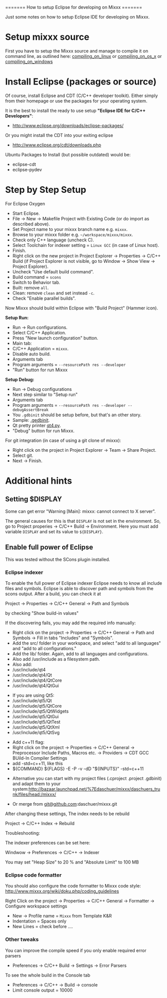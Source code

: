 \======= How to setup Eclipse for developing on Mixxx =======

Just some notes on how to setup Eclipse IDE for developing on Mixxx.

# Setup mixxx source

First you have to setup the Mixxx source and manage to compile it on
command line, as outlined here:
[compiling\_on\_linux](compiling_on_linux) or
[compiling\_on\_os\_x](compiling_on_os_x) or
[compiling\_on\_windows](compiling_on_windows)

# Install Eclipse (packages or source)

Of course, install Eclipse and CDT (C/C++ developer toolkit). Either
simply from their homepage or use the packages for your operating
system.

It is the best to install the ready to use setup **"Eclipse IDE for
C/C++ Developers"**:

  - <http://www.eclipse.org/downloads/eclipse-packages/>

Or you might install the CDT into your exiting eclipse

  - <http://www.eclipse.org/cdt/downloads.php>

Ubuntu Packages to Install (but possible outdated) would be:

  - eclipse-cdt
  - eclipse-pydev

# Step by Step Setup

For Eclipse Oxygen

  - Start Eclipse.
  - File -\> New -\> Makefile Project with Existing Code (or do import
    as described above).
  - Set Project name to your mixxx branch name e.g. `mixxx`.
  - Browse to your mixxx folder e.g. `~/workspace/mixxx/mixxx`.
  - Check only C++ language (uncheck C).
  - Select Toolchain for indexer setting = `Linux GCC` (in case of Linux
    host).
  - Finish.
  - Right click on the new project in Project Explorer -\> Properties
    -\> C/C++ Build (if Project Explorer is not visible, go to Window
    -\> Show View -\> Project Explorer).
  - Uncheck "Use default build command".
  - Build command = `scons`
  - Switch to Behavior tab.
  - Built: remove `all`.
  - Clean: remove `clean` and set instead `-c`.
  - Check "Enable parallel builds".

Now Mixxx should build within Eclipse with "Build Project" (Hammer
icon).

**Setup Run:**

  - Run -\> Run configurations.
  - Select C/C++ Application.
  - Press "New launch configuration" button. 
  - Main tab:
  - C/C++ Application = `mixxx`.
  - Disable auto build.
  - Arguments tab 
  - Program arguments = `--resourcePath res --developer`
  - "Run" button for run Mixxx

**Setup Debug:**

  - Run -\> Debug configurations 
  - Next step similar to "Setup run"
  - Arguments tab 
  - Program arguments = `--resourcePath res --developer
    --debugAssertBreak`
  - You `.gdbinit` should be setup before, but that's an other story.
  - Sample:
    [.gedbinit](http://bazaar.launchpad.net/~daschuer/mixxx/daschuers_trunk/view/head:/mixxx/.gdbinit).
  - Qt pretty printer
    [qt4.py](http://quickgit.kde.org/?p=kdevelop.git&a=blob&h=1373a79f38a359f4d0756e0bc7d14317311a16f8&f=debuggers%2Fgdb%2Fprinters%2Fqt4.py&o=plain).
  - "Debug" button for run Mixxx.

For git integration (in case of using a git clone of mixxx):

  - Right click on the project in Project Explorer -\> Team -\> Share
    Project.
  - Select git.
  - Next -\> Finish.

# Additional hints

## Setting $DISPLAY

Some can get error "Warning \[Main\]: mixxx: cannot connect to X
server".

The general causes for this is that `DISPLAY` is not set in the
environment. So, go to Project properies -\> C/C++ Build -\>
Environment. Here you must add variable `DISPLAY` and set its value to
`${DISPLAY}`.

## Enable full power of Eclipse

This was tested without the SCons plugin installed.

### Eclipse indexer

To enable the full power of Eclipse indexer Eclipse needs to know all
include files and symbols. Eclipse is able to discover path and symbols
from the scons output. After a build, you can check it at

Project -\> Properties -\> C/C++ General -\> Path and Symbols

by checking "Show build-in values"

If the discovering fails, you may add the required info manually:

  - Right click on the project -\> Properties -\> C/C++ General -\> Path
    and Symbols -\> Fill in tabs "Includes" and "Symbols".
  - Add the src/ folder in your workspace, and select "add to all
    languages" and "add to all configurations."
  - Add the lib/ folder. Again, add to all languages and configurations.
  - Also add /usr/include as a filesystem path.
  - Also add:
  - /usr/include/qt4
  - /usr/include/qt4/Qt
  - /usr/include/qt4/QtCore
  - /usr/include/qt4/QtGui

<!-- end list -->

  - If you are using Qt5:
  - /usr/include/qt5/Qt 
  - /usr/include/qt5/QtCore
  - /usr/include/qt5/QtWidgets
  - /usr/include/qt5/QtGui
  - /usr/include/qt5/QtTest
  - /usr/include/qt5/QtXml
  - /usr/include/qt5/QtSvg

<!-- end list -->

  - Add c++11 flag:
  - Right click on the project -\> Properties -\> C/C++ General -\>
    Preprocessor Include Paths, Macros etc. -\> Providers -\> CDT GCC
    BUild-In Compiler Settings
  - add -std=c++11, like this 
  - ${COMMAND} ${FLAGS} -E -P -v -dD "${INPUTS}" -std=c++11

<!-- end list -->

  - Alternative you can start with my project files (.cproject .project
    .gdbinit) and adapt them to your
    system:<http://bazaar.launchpad.net/%7Edaschuer/mixxx/daschuers_trunk/files/head:/mixxx/>

<!-- end list -->

  - Or merge from git@github.com:daschuer/mixxx.git

After changing these settings, The index needs to be rebuild

Project -\> C/C++ Index -\> Rebuild

Troubleshooting:

The indexer preferences can be set here:

Windwow -\> Preferences -\> C/C++ -\> Indexer

You may set "Heap Size" to 20 % and "Absolute Limit" to 100 MB

### Eclipse code formatter

You should also configure the code formatter to Mixxx code style:
<http://www.mixxx.org/wiki/doku.php/coding_guidelines>

Right Click on the project -\> Properties -\> C/C++ General -\>
Formatter -\> Configure workspace settings

  - New -\> Profile name = `Mixxx` from Template K\&R
  - Indentation = Spaces only
  - New Lines = check before ....

### Other tweaks

You can improve the compile speed if you only enable required error
parsers

  - Preferences -\> C/C++ Build -\> Settings -\> Error Parsers 

To see the whole build in the Console tab

  - Preferences -\> C/C++ -\> Build -\> console
  - Limit console output = 10000
